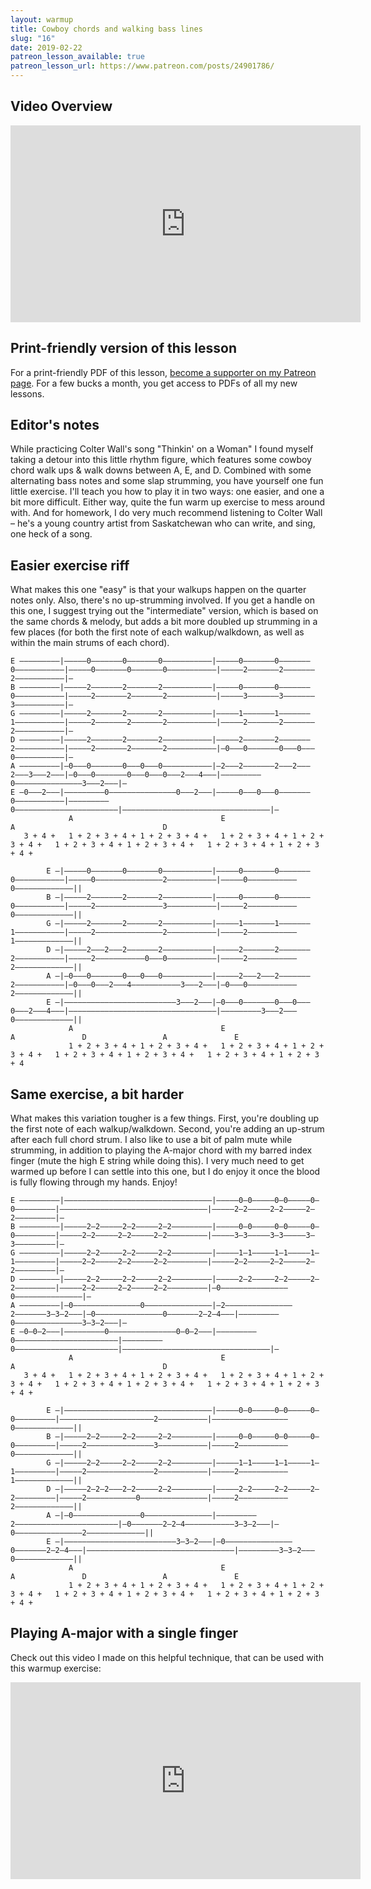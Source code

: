 ```yaml
---
layout: warmup
title: Cowboy chords and walking bass lines
slug: "16"
date: 2019-02-22
patreon_lesson_available: true
patreon_lesson_url: https://www.patreon.com/posts/24901786/
---
```


## Video Overview

<iframe width="560" height="315" src="https://www.youtube.com/embed/8GSHjffgXe0?showinfo=0" frameborder="0" allowfullscreen></iframe>

<!-- Coming soon... -->

## Print-friendly version of this lesson

For a print-friendly PDF of this lesson, [become a supporter on my Patreon page](https://www.patreon.com/posts/24901786). For a few bucks a month, you get access to PDFs of all my new lessons.

<!-- Coming soon... -->

## Editor's notes

While practicing Colter Wall's song "Thinkin' on a Woman" I found myself taking a detour into this little rhythm figure, which features some cowboy chord walk ups & walk downs between A, E, and D. Combined with some alternating bass notes and some slap strumming, you have yourself one fun little exercise. I'll teach you how to play it in two ways: one easier, and one a bit more difficult. Either way, quite the fun warm up exercise to mess around with. And for homework, I do very much recommend listening to Colter Wall – he's a young country artist from Saskatchewan who can write, and sing, one heck of a song.

## Easier exercise riff

What makes this one "easy" is that your walkups happen on the quarter notes only. Also, there's no up-strumming involved. If you get a handle on this one, I suggest trying out the "intermediate" version, which is based on the same chords & melody, but adds a bit more doubled up strumming in a few places (for both the first note of each walkup/walkdown, as well as within the main strums of each chord).

    E –––––––––|–––––0–––––––0–––––––0–––––––––––|–––––0–––––––0–––––––0–––––––––––|–––––0–––––––0–––––––0–––––––––––|–––––2–––––––2–––––––2–––––––––––|–
    B –––––––––|–––––2–––––––2–––––––2–––––––––––|–––––0–––––––0–––––––0–––––––––––|–––––2–––––––2–––––––2–––––––––––|–––––3–––––––3–––––––3–––––––––––|–
    G –––––––––|–––––2–––––––2–––––––2–––––––––––|–––––1–––––––1–––––––1–––––––––––|–––––2–––––––2–––––––2–––––––––––|–––––2–––––––2–––––––2–––––––––––|–
    D –––––––––|–––––2–––––––2–––––––2–––––––––––|–––––2–––––––2–––––––2–––––––––––|–––––2–––––––2–––––––2–––––––––––|–0–––0–––––––0–––0–––0–––––––––––|–
    A –––––––––|–0–––0–––––––0–––0–––0–––––––––––|–2–––2–––––––2–––2–––2–––3–––2–––|–0–––0–––––––0–––0–––0–––2–––4–––|–––––––––0–––––––––––––––3–––2–––|–
    E –0–––2–––|–––––––––0–––––––––––––––0–––2–––|–––––0–––0–––0–––––––0–––––––––––|–––––––––0–––––––––––––––––––––––|–––––––––––––––––––––––––––––––––|–
                 A                                 E                                 A                                 D
       3 + 4 +   1 + 2 + 3 + 4 + 1 + 2 + 3 + 4 +   1 + 2 + 3 + 4 + 1 + 2 + 3 + 4 +   1 + 2 + 3 + 4 + 1 + 2 + 3 + 4 +   1 + 2 + 3 + 4 + 1 + 2 + 3 + 4 +

            E –|–––––0–––––––0–––––––0–––––––––––|–––––0–––––––0–––––––0–––––––––––|–––––0–––––––––––––––2–––––––––––|–––––0–––––––––––0–––––––––––––||
            B –|–––––2–––––––2–––––––2–––––––––––|–––––0–––––––0–––––––0–––––––––––|–––––2–––––––––––––––3–––––––––––|–––––2–––––––––––0–––––––––––––||
            G –|–––––2–––––––2–––––––2–––––––––––|–––––1–––––––1–––––––1–––––––––––|–––––2–––––––––––––––2–––––––––––|–––––2–––––––––––1–––––––––––––||
            D –|–––––2–––2–––2–––––––2–––––––––––|–––––2–––––––2–––––––2–––––––––––|–––––2–––––––––––0–––0–––––––––––|–––––2–––––––––––2–––––––––––––||
            A –|–0–––0–––––––0–––0–––0–––––––––––|–––––2–––2–––2–––––––2–––––––––––|–0–––0–––2–––4–––––––––––3–––2–––|–0–––0–––––––––––2–––––––––––––||
            E –|–––––––––––––––––––––––––3–––2–––|–0–––0–––––––0–––0–––0–––2–––4–––|–––––––––––––––––––––––––––––––––|–––––––––3–––2–––0–––––––––––––||
                 A                                 E                                 A               D                 A               E
                 1 + 2 + 3 + 4 + 1 + 2 + 3 + 4 +   1 + 2 + 3 + 4 + 1 + 2 + 3 + 4 +   1 + 2 + 3 + 4 + 1 + 2 + 3 + 4 +   1 + 2 + 3 + 4 + 1 + 2 + 3 + 4

## Same exercise, a bit harder

What makes this variation tougher is a few things. First, you're doubling up the first note of each walkup/walkdown. Second, you're adding an up-strum after each full chord strum. I also like to use a bit of palm mute while strumming, in addition to playing the A-major chord with my barred index finger (mute the high E string while doing this). I very  much need to get warmed up before I can settle into this one, but I do enjoy it once the blood is fully flowing through my hands. Enjoy!

    E –––––––––|–––––––––––––––––––––––––––––––––|–––––0–0–––––0–0–––––0–0–––––––––|–––––––––––––––––––––––––––––––––|–––––2–2–––––2–2–––––2–2–––––––––|–
    B –––––––––|–––––2–2–––––2–2–––––2–2–––––––––|–––––0–0–––––0–0–––––0–0–––––––––|–––––2–2–––––2–2–––––2–2–––––––––|–––––3–3–––––3–3–––––3–3–––––––––|–
    G –––––––––|–––––2–2–––––2–2–––––2–2–––––––––|–––––1–1–––––1–1–––––1–1–––––––––|–––––2–2–––––2–2–––––2–2–––––––––|–––––2–2–––––2–2–––––2–2–––––––––|–
    D –––––––––|–––––2–2–––––2–2–––––2–2–––––––––|–––––2–2–––––2–2–––––2–2–––––––––|–––––2–2–––––2–2–––––2–2–––––––––|–0–––––––––––––––0–––––––––––––––|–
    A –––––––––|–0–––––––––––––––0–––––––––––––––|–2–––––––––––––––2–––––––3–3–2–––|–0–––––––––––––––0–––––––2–2–4–––|–––––––––0–––––––––––––––3–3–2–––|–
    E –0–0–2–––|–––––––––0–––––––––––––––0–0–2–––|–––––––––0–––––––––––––––––––––––|–––––––––0–––––––––––––––––––––––|–––––––––––––––––––––––––––––––––|–
                 A                                 E                                 A                                 D
       3 + 4 +   1 + 2 + 3 + 4 + 1 + 2 + 3 + 4 +   1 + 2 + 3 + 4 + 1 + 2 + 3 + 4 +   1 + 2 + 3 + 4 + 1 + 2 + 3 + 4 +   1 + 2 + 3 + 4 + 1 + 2 + 3 + 4 +

            E –|–––––––––––––––––––––––––––––––––|–––––0–0–––––0–0–––––0–0–––––––––|–––––––––––––––––––––2–––––––––––|–––––––––––––––––0–––––––––––––||
            B –|–––––2–2–––––2–2–––––2–2–––––––––|–––––0–0–––––0–0–––––0–0–––––––––|–––––2–––––––––––––––3–––––––––––|–––––2–––––––––––0–––––––––––––||
            G –|–––––2–2–––––2–2–––––2–2–––––––––|–––––1–1–––––1–1–––––1–1–––––––––|–––––2–––––––––––––––2–––––––––––|–––––2–––––––––––1–––––––––––––||
            D –|–––––2–2–2–––2–2–––––2–2–––––––––|–––––2–2–––––2–2–––––2–2–––––––––|–––––2–––––––––––0–––––––––––––––|–––––2–––––––––––2–––––––––––––||
            A –|–0–––––––––––––––0–––––––––––––––|–––––––––2–––––––––––––––––––––––|–0–––––––2–2–4–––––––––––3–3–2–––|–0–––––––––––––––2–––––––––––––||
            E –|–––––––––––––––––––––––––3–3–2–––|–0–––––––––––––––0–––––––2–2–4–––|–––––––––––––––––––––––––––––––––|–––––––––3–3–2–––0–––––––––––––||
                 A                                 E                                 A               D                 A               E
                 1 + 2 + 3 + 4 + 1 + 2 + 3 + 4 +   1 + 2 + 3 + 4 + 1 + 2 + 3 + 4 +   1 + 2 + 3 + 4 + 1 + 2 + 3 + 4 +   1 + 2 + 3 + 4 + 1 + 2 + 3 + 4 +

## Playing A-major with a single finger

Check out this video I made on this helpful technique, that can be used with this warmup exercise:

<iframe width="560" height="315" src="https://www.youtube.com/embed/wUrKhHAT0Fk?showinfo=0" frameborder="0" allowfullscreen></iframe>
